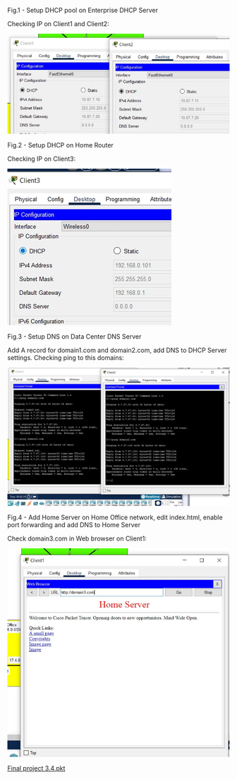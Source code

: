Fig.1 - Setup DHCP pool on Enterprise DHCP Server

Checking IP on Client1 and Client2:

<img src="images/3.4.3.jpg">

Fig.2 - Setup DHCP on Home Router

Checking IP on Client3:

<img src="images/3.4.4.jpg">

Fig.3 - Setup DNS on Data Center DNS Server

Add A record for domain1.com and domain2.com, add DNS to DHCP Server settings.
Checking ping to this domains:

<img src="images/3.4.8.jpg">

Fig.4 - Add Home Server on Home Office network, edit index.html, enable port forwarding and add DNS to Home Server

Check domain3.com in Web browser on Client1:

<img src="images/3.4.13.jpg">

[Final project 3.4.pkt](https://github.com/hazard2005/DevOps_online_Odessa_2022Q1Q2/raw/main/m3/task3.4/projects/3.4.pkt)

